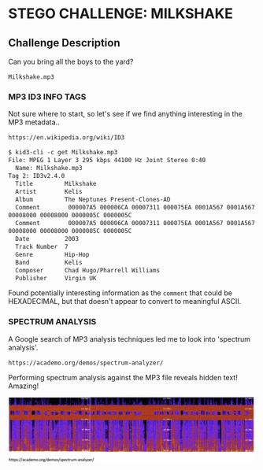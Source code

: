 # STEGO CHALLENGE: MILKSHAKE

## Challenge Description
Can you bring all the boys to the yard?

```
Milkshake.mp3
```

### MP3 ID3 INFO TAGS

Not sure where to start, so let's see if we find anything interesting in the MP3
metadata..

```
https://en.wikipedia.org/wiki/ID3
```

```
$ kid3-cli -c get Milkshake.mp3 
File: MPEG 1 Layer 3 295 kbps 44100 Hz Joint Stereo 0:40
  Name: Milkshake.mp3
Tag 2: ID3v2.4.0
  Title         Milkshake
  Artist        Kelis
  Album         The Neptunes Present-Clones-AD
  Comment        000007A5 000006CA 00007311 000075EA 0001A567 0001A567 00008000 00008000 0000005C 0000005C
  Comment        000007A5 000006CA 00007311 000075EA 0001A567 0001A567 00008000 00008000 0000005C 0000005C
  Date          2003
  Track Number  7
  Genre         Hip-Hop
  Band          Kelis
  Composer      Chad Hugo/Pharrell Williams
  Publisher     Virgin UK
```

Found potentially interesting information as the `comment` that could be
HEXADECIMAL, but that doesn't appear to convert to meaningful ASCII.

### SPECTRUM ANALYSIS

A Google search of MP3 analysis techniques led me to look into 'spectrum analysis'.

```
https://academo.org/demos/spectrum-analyzer/
```

Performing spectrum analysis against the MP3 file reveals hidden text! Amazing!

<img src="milkshake-academo.org-spectrum.analyzer.jpg" width=500px/>

